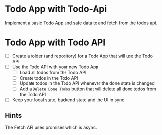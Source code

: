 # Todo App with Todo-Api

Implement a basic Todo App and safe data to and fetch from the todos api.

# Todo App with Todo API

- [ ] Create a folder (and repository) for a Todo App that will use the Todo API
- [ ] Use the Todo API with your new Todo App
  - [ ] Load all todos from the Todo API
  - [ ] Create todos in the Todo API
  - [ ] Update todos in the Todo API whenever the done state is changed
  - [ ] Add a `Delete Done Todos` button that will delete all done todos from the Todo API
- [ ] Keep your local state, backend state and the UI in sync

## Hints

The Fetch API uses promises which is async.
